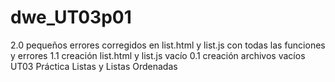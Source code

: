 # dwe_UT03p01
2.0 pequeños errores corregidos en list.html y list.js con todas las funciones y errores
1.1 creación list.html y list.js vacío
0.1 creación archivos vacíos
UT03 Práctica Listas y Listas Ordenadas
